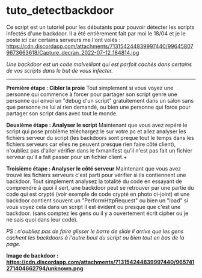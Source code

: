 # tuto_detectbackdoor

Ce script est un tutoriel pour les débutants pour pouvoir détecter les scripts infectés d'une backdoor.
Il a été entièrement fait par moi le 18/04 et je le poste ici car certains serveurs me l'ont volés :
https://cdn.discordapp.com/attachments/713154244839997440/996458079673663618/Capture_decran_2022-07-12_184814.jpg

*Une backdoor est un code malveillant qui est parfoit cachés dans certains de vos scripts dans le but de vous infecter.*

---------------

__**Première étape : Cibler la proie**__
Tout simplement si vous voyez une personne qui commence à forcer pour partager son script genre une personne qui envoi un "debug d'un script" gratuitement dans un salon sans que personne ne lui ai rien demandé, ou bien une personne qui force pour partager son script dans avec tout le monde.

**Deuxième étape : Analyser le script**
Maintenant que vous avez repéré le script qui pose problème téléchargez le sur votre pc et allez analyser les fichiers serveur du script (les backdoors sont preque tout le temps dans les fichiers serveurs car elles ne peuvent presque rien faire côté client), n'oubliez pas d'aller vérifier dans le fxmanifest qu'il n'est pas fait un fichier serveur qu'il a fait passer pour un fichier client.+

**Troisième étape : Analyser le côté serveur**
Maintenant que vous avez trouvé les fichiers serveurs c'est parti pour vérifier si ils contiennent une backdoor.
Tout simplement analysez la totalité du code en essayant de comprendre à quoi il sert, une backdoor peut se retrouver par une partie du code qui est crypté (voir exemple de code crypté en photo ci-joint) et une backdoor contient souvent un "PerformHttpRequest" ou bien un "load" si vous voyez cela dans un script il est évident ou presque que c'est une backdoor.
(sans comptez les gens ou il y a ouvertement écrit cipher ou je ne sais quoi dans leur code).

*PS : n'oubliez pas de faire glisser le barre de slide il arrive que les gens cachent les backdoors à l'autre bout du script ou bien tout en bas de la page.*

**Image de backdoor : https://cdn.discordapp.com/attachments/713154244839997440/965741271404662794/unknown.png**
